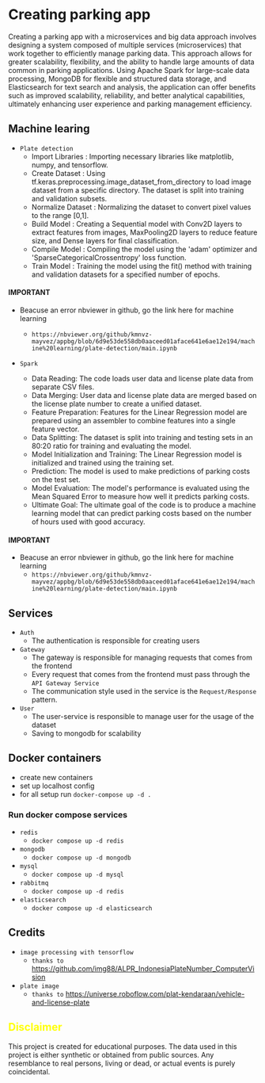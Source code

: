 # Creating parking app 
Creating a parking app with a microservices and big data approach involves designing a system composed of multiple services (microservices) that work together to efficiently manage parking data. This approach allows for greater scalability, flexibility, and the ability to handle large amounts of data common in parking applications. Using Apache Spark for large-scale data processing, MongoDB for flexible and structured data storage, and Elasticsearch for text search and analysis, the application can offer benefits such as improved scalability, reliability, and better analytical capabilities, ultimately enhancing user experience and parking management efficiency.

## Machine learing

* `Plate detection`
   * Import Libraries   : Importing necessary libraries like matplotlib, numpy, and tensorflow.
   * Create Dataset     : Using tf.keras.preprocessing.image_dataset_from_directory to load image dataset from a specific   directory. The dataset is split into training and validation subsets.
   * Normalize Dataset  : Normalizing the dataset to convert pixel values to the range [0,1].
   * Build Model        : Creating a Sequential model with Conv2D layers to extract features from images, MaxPooling2D layers to reduce feature size, and Dense layers for final classification.
   * Compile Model      : Compiling the model using the 'adam' optimizer and 'SparseCategoricalCrossentropy' loss function.
   * Train Model        : Training the model using the fit() method with training and validation datasets for a specified number of epochs.

#### IMPORTANT 
* Beacuse an error nbviewer in github, go the link here for machine learning
   * `https://nbviewer.org/github/kmnvz-mayvez/appbg/blob/6d9e53de558db0aaceed01aface641e6ae12e194/machine%20learning/plate-detection/main.ipynb`
   
* `Spark`
   * Data Reading: The code loads user data and license plate data from separate CSV files. 
   * Data Merging: User data and license plate data are merged based on the license plate number to create a unified dataset.
   * Feature Preparation: Features for the Linear Regression model are prepared using an assembler to combine features into a single feature vector.
   * Data Splitting: The dataset is split into training and testing sets in an 80:20 ratio for training and evaluating the model.
   * Model Initialization and Training: The Linear Regression model is initialized and trained using the training set.
   * Prediction: The model is used to make predictions of parking costs on the test set.
   * Model Evaluation: The model's performance is evaluated using the Mean Squared Error to measure how well it predicts parking costs.
   * Ultimate Goal: The ultimate goal of the code is to produce a machine learning model that can predict parking costs based on the number of hours used with good accuracy.

#### IMPORTANT 
* Beacuse an error nbviewer in github, go the link here for machine learning
   * `https://nbviewer.org/github/kmnvz-mayvez/appbg/blob/6d9e53de558db0aaceed01aface641e6ae12e194/machine%20learning/plate-detection/main.ipynb`

## Services 
* `Auth`
  * The authentication is responsible for creating users
* `Gateway`
  * The gateway is responsible for managing requests that comes from the frontend
  * Every request that comes from the frontend must pass through the `API Gateway Service`
  * The communication style used in the service is the `Request/Response` pattern.
* `User`
  * The user-service is responsible to manage user for the usage of the dataset
  * Saving to mongodb for scalability
## Docker containers
* create new containers
* set up localhost config
* for all setup run `docker-compose up -d .`
### Run docker compose services
* `redis`
  * `docker compose up -d redis`
* `mongodb`
  * `docker compose up -d mongodb`
* `mysql`
  * `docker compose up -d mysql`
* `rabbitmq`
  * `docker compose up -d redis`
* `elasticsearch`
  * `docker compose up -d elasticsearch`
  
## Credits 
* `image processing with tensorflow`
  * `thanks to` https://github.com/img88/ALPR_IndonesiaPlateNumber_ComputerVision
* `plate image`
  * `thanks to` https://universe.roboflow.com/plat-kendaraan/vehicle-and-license-plate

## <span style="color: #ffff00">Disclaimer</span>

<span>This project is created for educational purposes. The data used in this project is either synthetic or obtained from public sources. Any resemblance to real persons, living or dead, or actual events is purely coincidental.</span>
